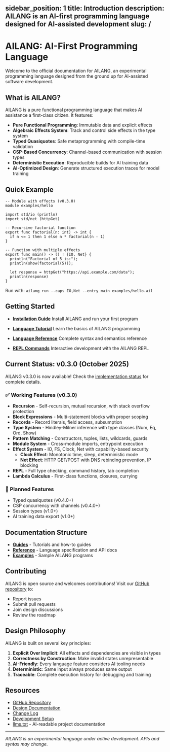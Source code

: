 sidebar_position: 1
title: Introduction
description: AILANG is an AI-first programming language designed for AI-assisted development
slug: /
---

# AILANG: AI-First Programming Language

Welcome to the official documentation for AILANG, an experimental programming language designed from the ground up for AI-assisted software development.

## What is AILANG?

AILANG is a pure functional programming language that makes AI assistance a first-class citizen. It features:

- **Pure Functional Programming**: Immutable data and explicit effects
- **Algebraic Effects System**: Track and control side effects in the type system
- **Typed Quasiquotes**: Safe metaprogramming with compile-time validation
- **CSP-Based Concurrency**: Channel-based communication with session types
- **Deterministic Execution**: Reproducible builds for AI training data
- **AI-Optimized Design**: Generate structured execution traces for model training

## Quick Example

```ailang
-- Module with effects (v0.3.0)
module examples/hello

import std/io (println)
import std/net (httpGet)

-- Recursive factorial function
export func factorial(n: int) -> int {
  if n <= 1 then 1 else n * factorial(n - 1)
}

-- Function with multiple effects
export func main() -> () ! {IO, Net} {
  println("Factorial of 5 is:");
  println(show(factorial(5)));

  let response = httpGet("https://api.example.com/data");
  println(response)
}
```

Run with: `ailang run --caps IO,Net --entry main examples/hello.ail`

## Getting Started

- **[Installation Guide](./guides/getting-started)**
  Install AILANG and run your first program

- **[Language Tutorial](./guides/development)**
  Learn the basics of AILANG programming

- **[Language Reference](./reference/language-syntax)**
  Complete syntax and semantics reference

- **[REPL Commands](./reference/repl-commands)**
  Interactive development with the AILANG REPL

## Current Status: v0.3.0 (October 2025)

AILANG v0.3.0 is now available! Check the [implementation status](./reference/implementation-status) for complete details.

### ✅ Working Features (v0.3.0)
- **Recursion** - Self-recursion, mutual recursion, with stack overflow protection
- **Block Expressions** - Multi-statement blocks with proper scoping
- **Records** - Record literals, field access, subsumption
- **Type System** - Hindley-Milner inference with type classes (Num, Eq, Ord, Show)
- **Pattern Matching** - Constructors, tuples, lists, wildcards, guards
- **Module System** - Cross-module imports, entrypoint execution
- **Effect System** - IO, FS, Clock, Net with capability-based security
  - **Clock Effect**: Monotonic time, sleep, deterministic mode
  - **Net Effect**: HTTP GET/POST with DNS rebinding prevention, IP blocking
- **REPL** - Full type checking, command history, tab completion
- **Lambda Calculus** - First-class functions, closures, currying

### 🚧 Planned Features
- Typed quasiquotes (v0.4.0+)
- CSP concurrency with channels (v0.4.0+)
- Session types (v1.0+)
- AI training data export (v1.0+)

## Documentation Structure

- **[Guides](./guides/getting-started)** - Tutorials and how-to guides
- **[Reference](./reference/language-syntax)** - Language specification and API docs
- **[Examples](https://github.com/sunholo-data/ailang/tree/main/examples)** - Sample AILANG programs

## Contributing

AILANG is open source and welcomes contributions! Visit our [GitHub repository](https://github.com/sunholo-data/ailang) to:

- Report issues
- Submit pull requests
- Join design discussions
- Review the roadmap

## Design Philosophy

AILANG is built on several key principles:

1. **Explicit Over Implicit**: All effects and dependencies are visible in types
2. **Correctness by Construction**: Make invalid states unrepresentable
3. **AI-Friendly**: Every language feature considers AI tooling needs
4. **Deterministic**: Same input always produces same output
5. **Traceable**: Complete execution history for debugging and training

## Resources

- [GitHub Repository](https://github.com/sunholo-data/ailang)
- [Design Documentation](https://github.com/sunholo-data/ailang/tree/main/design_docs)
- [Change Log](https://github.com/sunholo-data/ailang/blob/main/CHANGELOG.md)
- [Development Setup](./guides/development)
- [llms.txt](/llms.txt) - AI-readable project documentation

---

*AILANG is an experimental language under active development. APIs and syntax may change.*
